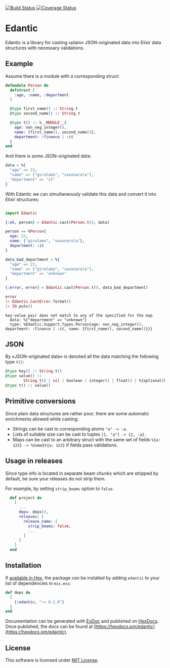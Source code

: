 [![Build Status](https://travis-ci.org/savonarola/edantic.svg?branch=master)](https://travis-ci.org/savonarola/edantic)
[![Coverage Status](https://coveralls.io/repos/github/savonarola/edantic/badge.svg?branch=master&1504538909)](https://coveralls.io/github/savonarola/edantic?branch=master)

# Edantic

Edantic is a library for casting «plain» JSON-originated data into Elixir data structures with necessary validations.

## Example

Assume there is a module with a corresponding struct:

```elixir
defmodule Person do
  defstruct [
    :age, :name, :department
  ]

  @type first_name() :: String.t
  @type second_name() :: String.t

  @type t() :: %__MODULE__{
    age: non_neg_integer(),
    name: {first_name(), second_name()},
    department: :finance | :it
  }
end
```

And there is some JSON-originated data:

```elixir
data = %{
  "age" => 23,
  "name" => ["girolamo", "savonarola"],
  "department" => "it"
}
```

With Edantic we can simultaneously validate this data and convert it into Elixir structures:

```elixir

import Edantic

{:ok, person} = Edantic.cast(Person.t(), data)

person == %Person{
  age: 23,
  name: {"girolamo", "savonarola"},
  department: :it
}
```

```elixir
data_bad_department = %{
  "age" => 23,
  "name" => ["girolamo", "savonarola"],
  "department" => "unknown"
}

{:error, error} = Edantic.cast(Person.t(), data_bad_department)

error
|> Edantic.CastError.format()
|> IO.puts()
```

```
key-value pair does not match to any of the specified for the map
  data: %{"department" => "unknown"}
  type: %Edantic.Support.Types.Person{age: non_neg_integer(), department: :finance | :it, name: {first_name(), second_name()}}}
```

## JSON

By «JSON-originated data» is denoted all the data matching the following type `t()`:

```elixir
@type key() :: String.t()
@type value() ::
        String.t() | nil | boolean | integer() | float() | %{optional(key()) => value()} | [value()]
@type t() :: value()
```

## Primitive conversions

Since plain data structures are rather poor, there are some automatic enrichments allowed while casting:

* Strings can be cast to corresponding atoms `"a" -> :a`.
* Lists of suitable size can be cast to tuples `[1, "a"] -> {1, :a}`.
* Maps can be cast to an arbitrary struct with the same set of fields `%{a: 123} -> %SomeSt{a: 123}`
if fields pass validations.

## Usage in releases

Since type info is located in separate beam chunks which are stripped by default, be sure your releases
do not strip them.

For example, by setting `strip_beams` option to `false`.

```elixir
  def project do
    [
      ...
      deps: deps(),
      releases: [
        release_name: [
          strip_beams: false,
          ...
        ]
      ]
    ]
  end
```

## Installation

If [available in Hex](https://hex.pm/docs/publish), the package can be installed
by adding `edantic` to your list of dependencies in `mix.exs`:

```elixir
def deps do
  [
    {:edantic, "~> 0.1.0"}
  ]
end
```

Documentation can be generated with [ExDoc](https://github.com/elixir-lang/ex_doc)
and published on [HexDocs](https://hexdocs.pm). Once published, the docs can
be found at [https://hexdocs.pm/edantic](https://hexdocs.pm/edantic).

## License

This software is licensed under [MIT License](LICENSE).
